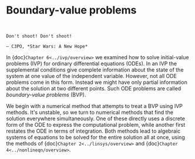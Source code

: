 
# Boundary-value problems

```{index} C3PO
```
 
```{index} Star Wars: A New Hope
```

```{epigraph}
Don't shoot! Don't shoot!

— C3PO, *Star Wars: A New Hope* 
```

In {doc}`Chapter 6<../ivp/overview>` we examined how to solve initial-value problems (IVP) for ordinary differential equations (ODEs). In an IVP the supplemental conditions give complete information about the state of the system at one value of the independent variable. However, not all ODE problems come in this form. Instead we might have only partial information about the solution at two different points. Such ODE problems are called *boundary-value problems* (BVP).

We begin with a numerical method that attempts to treat a BVP using IVP methods. It's unstable, so we turn to numerical methods that find the solution everywhere simultaneously. One of these directly uses a discrete form of the ODE to express the computational problem, while another first restates the ODE in terms of integration. Both methods lead to algebraic systems of equations to be solved for the entire solution all at once, using the methods of {doc}`Chapter 2<../linsys/overview>` and {doc}`Chapter 4<../nonlineqn/overview>`.
